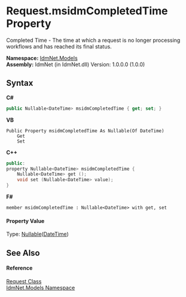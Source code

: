 # Request.msidmCompletedTime Property 
 

Completed Time - The time at which a request is no longer processing workflows and has reached its final status.

**Namespace:**&nbsp;<a href="N_IdmNet_Models">IdmNet.Models</a><br />**Assembly:**&nbsp;IdmNet (in IdmNet.dll) Version: 1.0.0.0 (1.0.0)

## Syntax

**C#**<br />
``` C#
public Nullable<DateTime> msidmCompletedTime { get; set; }
```

**VB**<br />
``` VB
Public Property msidmCompletedTime As Nullable(Of DateTime)
	Get
	Set
```

**C++**<br />
``` C++
public:
property Nullable<DateTime> msidmCompletedTime {
	Nullable<DateTime> get ();
	void set (Nullable<DateTime> value);
}
```

**F#**<br />
``` F#
member msidmCompletedTime : Nullable<DateTime> with get, set

```


#### Property Value
Type: <a href="http://msdn2.microsoft.com/en-us/library/b3h38hb0" target="_blank">Nullable</a>(<a href="http://msdn2.microsoft.com/en-us/library/03ybds8y" target="_blank">DateTime</a>)

## See Also


#### Reference
<a href="T_IdmNet_Models_Request">Request Class</a><br /><a href="N_IdmNet_Models">IdmNet.Models Namespace</a><br />